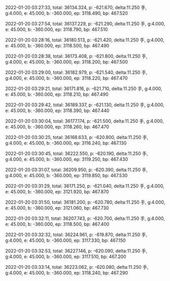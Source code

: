 2022-01-20 03:27:33, total: 36134.324, p: -621.670, delta:11.250 手, g:4.000, e: 45.000, b: -360.000, ep: 3118.490, bp: 467.520

2022-01-20 03:27:54, total: 36137.229, p: -621.290, delta:11.250 手, g:4.000, e: 45.000, b: -360.000, ep: 3118.790, bp: 467.510

2022-01-20 03:28:16, total: 36180.513, p: -621.420, delta:11.250 手, g:4.000, e: 45.000, b: -360.000, ep: 3118.500, bp: 467.490

2022-01-20 03:28:38, total: 36173.408, p: -621.800, delta:11.250 手, g:4.000, e: 45.000, b: -360.000, ep: 3118.200, bp: 467.500

2022-01-20 03:29:00, total: 36182.979, p: -621.540, delta:11.250 手, g:4.000, e: 45.000, b: -360.000, ep: 3118.220, bp: 467.470

2022-01-20 03:29:21, total: 36171.816, p: -621.710, delta:11.250 手, g:4.000, e: 45.000, b: -360.000, ep: 3118.210, bp: 467.490

2022-01-20 03:29:42, total: 36189.337, p: -621.130, delta:11.250 手, g:4.000, e: 45.000, b: -360.000, ep: 3118.390, bp: 467.440

2022-01-20 03:30:04, total: 36177.174, p: -621.500, delta:11.250 手, g:4.000, e: 45.000, b: -360.000, ep: 3118.260, bp: 467.470

2022-01-20 03:30:25, total: 36168.633, p: -620.800, delta:11.250 手, g:4.000, e: 45.000, b: -360.000, ep: 3116.240, bp: 467.130

2022-01-20 03:30:45, total: 36222.550, p: -620.190, delta:11.250 手, g:4.000, e: 45.000, b: -360.000, ep: 3119.250, bp: 467.430

2022-01-20 03:31:07, total: 36209.950, p: -620.390, delta:11.250 手, g:4.000, e: 45.000, b: -360.000, ep: 3119.850, bp: 467.530

2022-01-20 03:31:29, total: 36171.250, p: -621.040, delta:11.250 手, g:4.000, e: 45.000, b: -360.000, ep: 3121.920, bp: 467.870

2022-01-20 03:31:50, total: 36181.200, p: -620.780, delta:11.250 手, g:4.000, e: 45.000, b: -360.000, ep: 3121.060, bp: 467.730

2022-01-20 03:32:11, total: 36207.743, p: -620.700, delta:11.250 手, g:4.000, e: 45.000, b: -360.000, ep: 3118.500, bp: 467.400

2022-01-20 03:32:32, total: 36224.961, p: -619.870, delta:11.250 手, g:4.000, e: 45.000, b: -360.000, ep: 3117.330, bp: 467.150

2022-01-20 03:32:53, total: 36227.146, p: -620.090, delta:11.250 手, g:4.000, e: 45.000, b: -360.000, ep: 3117.510, bp: 467.200

2022-01-20 03:33:14, total: 36223.062, p: -620.080, delta:11.250 手, g:4.000, e: 45.000, b: -360.000, ep: 3118.240, bp: 467.290